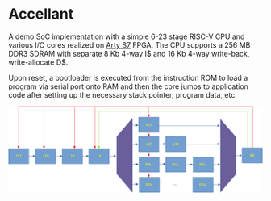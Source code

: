 # Accellant
A demo SoC implementation with a simple 6-23 stage RISC-V CPU and various I/O cores realized on [Arty S7](https://digilent.com/reference/programmable-logic/arty-s7/start) FPGA. The CPU supports a 256 MB DDR3 SDRAM with separate 8 Kb 4-way I$ and 16 Kb 4-way write-back, write-allocate D$.

Upon reset, a bootloader is executed from the instruction ROM to load a program via serial port onto RAM and then the core jumps to application code after setting up the necessary stack pointer, program data, etc.

![accellant_cpu](https://github.com/NotCamelCase/Accellant/blob/master/docs/accellant_cpu.png)